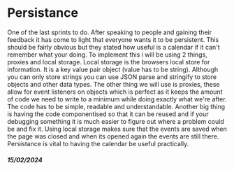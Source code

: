 # Persistance

One of the last sprints to do. After speaking to people and gaining their feedback it has come to light that everyone wants it to be persistent. This should be fairly obvious but they stated how useful is a calendar if it can't remember what your doing. To implement this i will be using 2 things, proxies and local storage. Local storage is the browsers local store for information. It is a key value pair object (value has to be string). Although you can only store strings you can use JSON parse and stringify to store objects and other data types. The other thing we will use is proxies, these allow for event listeners on objects which is perfect as it keeps the amount of code we need to write to a minimum while doing exactly what we're after. The code has to be simple, readable and understandable. Another big thing is having the code componentised so that it can be reused and if your debugging something it is much easier to figure out where a problem could be and fix it. Using local storage makes sure that the events are saved when the page was closed and when its opened again the events are still there. Persistance is vital to having the calendar be useful practically.

##### 15/02/2024
